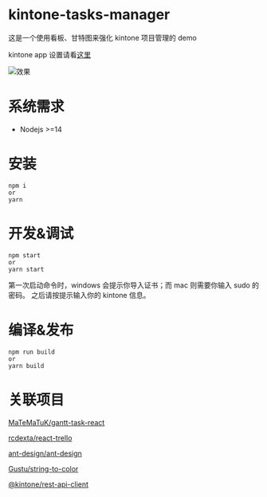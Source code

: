 # kintone-tasks-manager

这是一个使用看板、甘特图来强化 kintone 项目管理的 demo

kintone app 设置请看[这里](https://cybozudev.kf5.com/hc/kb/article/1439881/)

![效果](https://raw.githubusercontent.com/cyaoc/kintone-project-manager/master/screenshot/screenshot.gif)

# 系统需求

- Nodejs >=14

# 安装

```console
npm i
or
yarn
```

# 开发&调试

```console
npm start
or
yarn start
```

第一次启动命令时，windows 会提示你导入证书；而 mac 则需要你输入 sudo 的密码。
之后请按提示输入你的 kintone 信息。

# 编译&发布

```console
npm run build
or
yarn build
```

# 关联项目

[MaTeMaTuK/gantt-task-react](https://github.com/MaTeMaTuK/gantt-task-react)

[rcdexta/react-trello](https://github.com/rcdexta/react-trello)

[ant-design/ant-design](https://github.com/ant-design/ant-design)

[Gustu/string-to-color](https://github.com/Gustu/string-to-color)

[@kintone/rest-api-client](https://github.com/kintone/js-sdk/tree/master/packages/rest-api-client)
